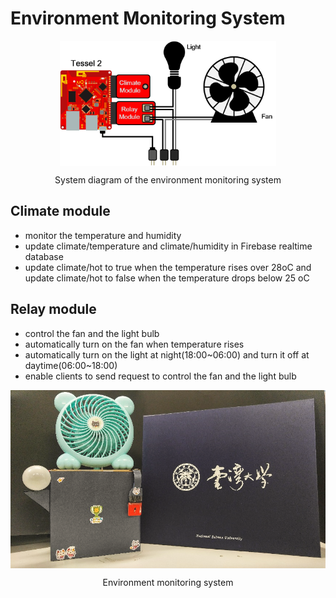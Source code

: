 # Environment Monitoring System

<img src="figs/system_diagram_monitoring.png" alt="system_diagram_monitoring" style="max-height:200px; display:block; margin:auto">
<p align="center">System diagram of the environment monitoring system</p>

## Climate module

- monitor the temperature and humidity
- update climate/temperature and climate/humidity in Firebase realtime database
- update climate/hot to true when the temperature rises over 28oC and update climate/hot to false when the temperature drops below 25 oC

## Relay module

- control the fan and the light bulb
- automatically turn on the fan when temperature rises
- automatically turn on the light at night(18:00~06:00) and turn it off at daytime(06:00~18:00)
- enable clients to send request to control the fan and the light bulb

<img src="figs/system_monitoring.png" alt="system_monitoring" style="max-height:300px; display:block; margin:auto">
<p align="center">Environment monitoring system</p>
